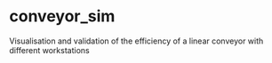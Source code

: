 # conveyor_sim
Visualisation and validation of the efficiency of a linear conveyor with different workstations
